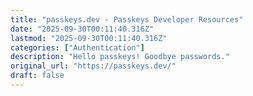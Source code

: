 ```yaml
---
title: "passkeys.dev - Passkeys Developer Resources"
date: "2025-09-30T00:11:40.316Z"
lastmod: "2025-09-30T00:11:40.316Z"
categories: ["Authentication"]
description: "Hello passkeys! Goodbye passwords."
original_url: "https://passkeys.dev/"
draft: false
---
```

